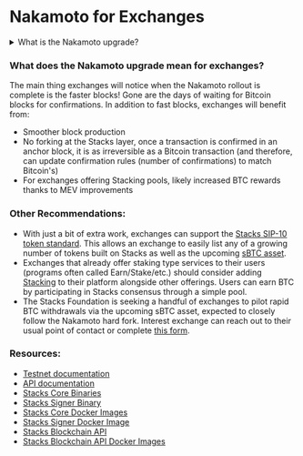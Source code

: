 # Nakamoto for Exchanges

<details>

<summary>What is the Nakamoto upgrade?</summary>

The Nakamoto release brings many new capabilities and improvements to the Stacks blockchain by focusing on a set of core advancements: improving transaction speed, enhancing finality guarantees for transactions, mitigating Bitcoin miner MEV (miner extractable value) opportunities that affect PoX, and boosting robustness against chain reorganizations. This strategic upgrade aims to solidify trust in the Stacks network, offer greater alignment with Bitcoin's immutable nature, and foster an environment ripe for advanced Decentralized Finance (DeFi) applications. The expected outcome is a versatile, scalable, and secure platform that closely integrates with, yet distinctly enhances, the Bitcoin ecosystem.\
\
Learn more: [nakamoto-in-10-minutes.md](../nakamoto-in-10-minutes.md "mention")

</details>

### What does the Nakamoto upgrade mean for exchanges?

The main thing exchanges will notice when the Nakamoto rollout is complete is the faster blocks! Gone are the days of waiting for Bitcoin blocks for confirmations. In addition to fast blocks, exchanges will benefit from:

* Smoother block production
* No forking at the Stacks layer, once a transaction is confirmed in an anchor block, it is as irreversible as a Bitcoin transaction (and therefore, can update confirmation rules (number of confirmations) to match Bitcoin's)
* For exchanges offering Stacking pools, likely increased BTC rewards thanks to MEV improvements



### Other Recommendations:

* With just a bit of extra work, exchanges can support the [Stacks SIP-10 token standard](https://github.com/stacksgov/sips/blob/main/sips/sip-010/sip-010-fungible-token-standard.md). This allows an exchange to easily list any of a growing number of tokens built on Stacks as well as the upcoming [sBTC asset](broken-reference/).
* Exchanges that already offer staking type services to their users (programs often called Earn/Stake/etc.) should consider adding [Stacking](../../concepts/block-production/stacking.md) to their platform alongside other offerings. Users can earn BTC by participating in Stacks consensus through a simple pool.
* The Stacks Foundation is seeking a handful of exchanges to pilot rapid BTC withdrawals via the upcoming sBTC asset, expected to closely follow the Nakamoto hard fork. Interest exchange can reach out to their usual point of contact or complete [this form](https://stacks.org/exchanges).

### Resources:

* [Testnet documentation](https://docs.stacks.co/nakamoto-upgrade/nakamoto)
* [API documentation](https://docs.hiro.so/nakamoto/stacks-js)
* [Stacks Core Binaries](https://github.com/stacks-network/stacks-core/releases/latest)
* [Stacks Signer Binary](https://github.com/stacks-network/stacks-core/releases/tag/signer-3.1.0.0.5.0)
* [Stacks Core Docker Images](https://hub.docker.com/r/blockstack/stacks-core/tags?page=1\&name=3.1.0.0.5)
* [Stacks Signer Docker Image](https://hub.docker.com/r/blockstack/stacks-signer/tags?page=1\&name=3.1.0.0.5.0)
* [Stacks Blockchain API](https://github.com/hirosystems/stacks-blockchain-api/releases/latest)
* [Stacks Blockchain API Docker Images](https://hub.docker.com/r/hirosystems/stacks-blockchain-api/tags?page=1\&name=8.4.0)
